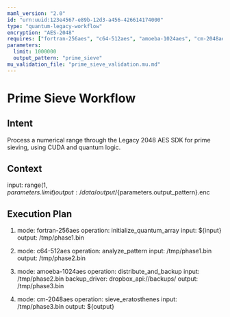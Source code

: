```yaml
---
maml_version: "2.0"
id: "urn:uuid:123e4567-e89b-12d3-a456-426614174000"
type: "quantum-legacy-workflow"
encryption: "AES-2048"
requires: ["fortran-256aes", "c64-512aes", "amoeba-1024aes", "cm-2048aes"]
parameters:
  limit: 1000000
  output_pattern: "prime_sieve"
mu_validation_file: "prime_sieve_validation.mu.md"
---
```

# Prime Sieve Workflow
## Intent
Process a numerical range through the Legacy 2048 AES SDK for prime sieving, using CUDA and quantum logic.

## Context
input: range(1, ${parameters.limit})
output: /data/output/${parameters.output_pattern}.enc

## Execution Plan
1. mode: fortran-256aes
   operation: initialize_quantum_array
   input: ${input}
   output: /tmp/phase1.bin

2. mode: c64-512aes
   operation: analyze_pattern
   input: /tmp/phase1.bin
   output: /tmp/phase2.bin

3. mode: amoeba-1024aes
   operation: distribute_and_backup
   input: /tmp/phase2.bin
   backup_driver: dropbox_api://backups/
   output: /tmp/phase3.bin

4. mode: cm-2048aes
   operation: sieve_eratosthenes
   input: /tmp/phase3.bin
   output: ${output}
